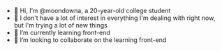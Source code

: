 - 👋 Hi, I’m @moondowna, a 20-year-old college student
- 👀 I don't have a lot of interest in everything I'm dealing with right now, but I'm trying a lot of new things
- 🌱 I’m currently learning front-end
- 💞️ I’m looking to collaborate on the learning front-end
<!---
moondowna/moondowna is a ✨ special ✨ repository because its `README.md` (this file) appears on your GitHub profile.
You can click the Preview link to take a look at your changes.
--->
